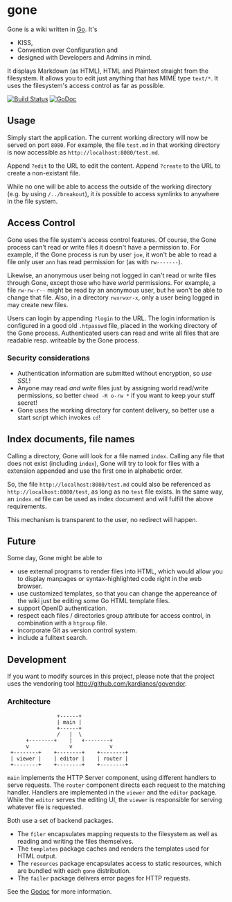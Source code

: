 # gone

Gone is a wiki written in [Go](http://golang.org). It's

* KISS,
* Convention over Configuration and
* designed with Developers and Admins in mind.

It displays Markdown (as HTML), HTML and Plaintext straight from the filesystem.
It allows you to edit just anything that has MIME type `text/*`.
It uses the filesystem's access control as far as possible.

[![Build Status](https://travis-ci.org/fxnn/gone.svg?branch=master)](https://travis-ci.org/fxnn/gone)
[![GoDoc](https://godoc.org/github.com/fxnn/gone?status.svg)](https://godoc.org/github.com/fxnn/gone)


## Usage

Simply start the application.
The current working directory will now be served on port `8080`.
For example, the file `test.md` in that working directory is now accessible as `http://localhost:8080/test.md`.

Append `?edit` to the URL to edit the content.
Append `?create` to the URL to create a non-existant file.

While no one will be able to access the outside of the working directory (e.g. by using `/../breakout`),
it _is_ possible to access symlinks to anywhere in the file system.


## Access Control

Gone uses the file system's access control features.
Of course, the Gone process can't read or write files it doesn't have a permission to.
For example, if the Gone process is run by user `joe`, it won't be able to read a file only user `ann` has read permission for (as with `rw-------`).

Likewise, an anonymous user being not logged in can't read or write files through Gone, except those who have _world_ permissions.
For example, a file `rw-rw-r--` might be read by an anonymous user, but he won't be able to change that file.
Also, in a directory `rwxrwxr-x`, only a user being logged in may create new files.

Users can login by appending `?login` to the URL.
The login information is configured in a good old `.htpasswd` file, placed in the working directory
of the Gone process.
Authenticated users can read and write all files that are readable
resp. writeable by the Gone process.

### Security considerations

* Authentication information are submitted without encryption, so *use SSL*!
* Anyone may read *and write* files just by assigning world read/write permissions, so better
  `chmod -R o-rw *` if you want to keep your stuff secret!
* Gone uses the working directory for content delivery, so better use a start script which
  invokes `cd`!


## Index documents, file names

Calling a directory, Gone will look for a file named `index`.
Calling any file that does not exist (including `index`), Gone will try to look
for files with a extension appended and use the first one in alphabetic order.

So, the file `http://localhost:8080/test.md` could also be referenced as
`http://localhost:8080/test`, as long as no `test` file exists.
In the same way, an `index.md` file can be used as index document and will fulfill
the above requirements.

This mechanism is transparent to the user, no redirect will happen.


## Future

Some day, Gone might be able to
* use external programs to render files into HTML, which would allow you to display manpages or syntax-highlighted code right in the web browser.
* use customized templates, so that you can change the appereance of the wiki just be editing some Go HTML template files.
* support OpenID authentication.
* respect each files / directories group attribute for access control, in combination with a `htgroup` file.
* incorporate Git as version control system.
* include a fulltext search.


## Development

If you want to modify sources in this project, please note that the project uses the vendoring tool http://github.com/kardianos/govendor.


### Architecture

                    +------+
                    | main |
                    +------+
                    /   |  \
          +--------+    |   +--------+
          v             v            v
     +--------+    +--------+    +--------+
     | viewer |    | editor |    | router |
     +--------+    +--------+    +--------+

`main` implements the HTTP Server component, using different handlers to serve
requests.
The `router` component directs each request to the matching handler.
Handlers are implemented in the `viewer` and the `editor` package.
While the `editor` serves the editing UI, the `viewer` is responsible for 
serving whatever file is requested.

Both use a set of backend packages.
* The `filer` encapsulates mapping requests to the filesystem as well as reading
  and writing the files themselves.
* The `templates` package caches and renders the templates used for HTML output.
* The `resources` package encapsulates access to static resources, which are
  bundled with each `gone` distribution.
* The `failer` package delivers error pages for HTTP requests.

See the [Godoc](http://godoc.org/github.com/fxnn/gone) for more information.
